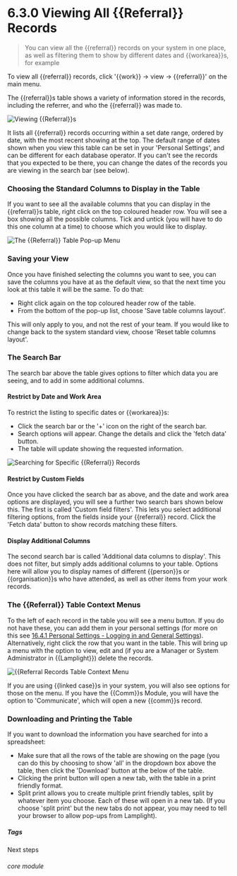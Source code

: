 # 6.3.0 <i class="fa fa-redo-alt"></i> Viewing All {{Referral}} Records

> You can view all the {{referral}} records on your system in one place, as well as filtering them to show by different dates and {{workarea}}s, for example



To view all {{referral}} records, click '{{work}} -> view -> {{referral}}' on the main menu.

The {{referral}}s table shows a variety of information stored in the records, including the referrer, and who the {{referral}} was made to.

![Viewing {{Referral}}s](196a.png)

It lists all {{referral}} records occurring within a set date range, ordered by date, with the most recent showing at the top.  The default range of dates shown when you view this table can be set in your 'Personal Settings', and can be different for each database operator. If you can't see the records that you expected to be there, you can change the dates of the records you are viewing in the search bar (see below). 

### Choosing the Standard Columns to Display in the Table

If you want to see all the available columns that you can display in the {{referral}}s table, right click on the top coloured header row. You will see a box showing all the possible columns. Tick and untick (you will have to do this one column at a time) to choose which you would like to display. 

![The {{Referral}} Table Pop-up Menu](6.3.0a.png)

### Saving your View

Once you have finished selecting the columns you want to see, you can save the columns you have at as the default view, so that the next time you look at this table it will be the same. To do that:
- Right click again on the top coloured header row of the table.
- From the bottom of the pop-up list, choose 'Save table columns layout'.  

This will only apply to you, and not the rest of your team. If you would like to change back to the system standard view, choose 'Reset table columns layout'.

### The Search Bar

The search bar above the table gives options to filter which data you are seeing, and to add in some additional columns. 

#### Restrict by Date and Work Area
To restrict the listing to specific dates or {{workarea}}s:
- Click the search bar or the '+' icon on the right of the search bar.
- Search options will appear. Change the details and click the 'fetch data' button.
- The table will update showing the requested information.

![Searching for Specific {{Referral}} Records](1206a.png)

#### Restrict by Custom Fields
Once you have clicked the search bar as above, and the date and work area options are displayed, you will see a further two search bars shown below this.  The first is called 'Custom field filters'.  This lets you select additional filtering options, from the fields inside your {{referral}} record.  Click the 'Fetch data' button to show records matching these filters.

#### Display Additional Columns
The second search bar is called 'Additional data columns to display'.  This does not filter, but simply adds additional columns to your table.  Options here will allow you to display names of different {{person}}s or {{organisation}}s who have attended, as well as other items from your work records.

### The {{Referral}} Table Context Menus

To the left of each record in the table you will see a menu button. If you do not have these, you can add them in your personal settings (for more on this see [16.4.1 Personal Settings - Logging in and General Settings](/help/index/p/16.4.1)). Alternatively, right click the row that you want in the table. This will bring up a menu with the option to view, edit and (if you are a Manager or System Administrator in {{Lamplight}}) delete the records. 

![{{Referral Records Table Context Menu](6.3.0b.png)

If you are using {{linked case}}s in your system, you will also see options for those on the menu. If you have the {{Comm}}s Module, you will have the option to 'Communicate', which will open a new {{comm}}s record.

### Downloading and Printing the Table

If you want to download the information you have searched for into a spreadsheet:
- Make sure that all the rows of the table are showing on the page (you can do this by choosing to show 'all' in the dropdown box above the table, then click the 'Download' button at the below of the table.  
- Clicking the print button will open a new tab, with the table in a print friendly format.  
- Split print allows you to create multiple print friendly tables, split by whatever item you choose. Each of these will open in a new tab. (If you choose 'split print' but the new tabs do not appear, you may need to tell your browser to allow pop-ups from Lamplight). 


##### Tags
Next steps

###### core module

